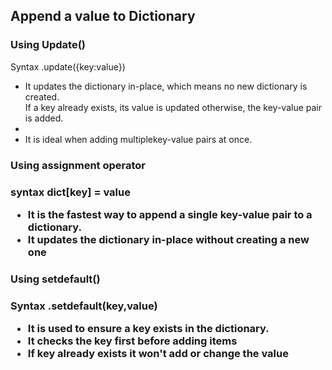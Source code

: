 <h2> Append a value to Dictionary </h2>
<h3>Using Update()</h3>
<p> Syntax .update({key:value})</p>
<ul> 
    <li>It updates the dictionary in-place, which means no new dictionary is created.</li> If a key already exists, its value is updated otherwise, the key-value pair is added.</i>
    <li>
    <li>It is ideal when adding multiplekey-value pairs at once.</li> 
</ul>

<h3>Using assignment operator<h3>
<p>syntax dict[key] = value</p>
<ul>
    <li>It is the fastest way to append a single key-value pair to a dictionary.</li>
    <li>It updates the dictionary in-place without creating a new one</li>
</ul>

<h3>Using setdefault()<h3>
<p>Syntax .setdefault(key,value)</p>
<ul>
    <li>It is  used to ensure a key exists in the dictionary.</li>
    <li>It checks the key first before adding items</li>
    <li>If key already exists it won't add or change the value</li>
</ul>
